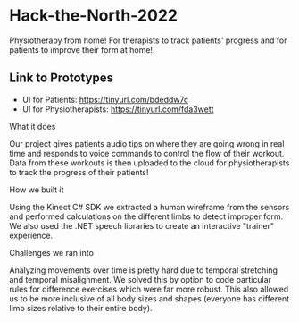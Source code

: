 # Hack-the-North-2022
Physiotherapy from home! For therapists to track patients' progress and for patients to improve their form at home!

## Link to Prototypes
- UI for Patients: https://tinyurl.com/bdeddw7c
- UI for Physiotherapists: https://tinyurl.com/fda3wett

What it does

Our project gives patients audio tips on where they are going wrong in real time and responds to voice commands to control the flow of their workout. 
Data from these workouts is then uploaded to the cloud for physiotherapists to track the progress of their patients!

How we built it

Using the Kinect C# SDK we extracted a human wireframe from the sensors and performed calculations on the different limbs to detect improper form. 
We also used the .NET speech libraries to create an interactive "trainer" experience.

Challenges we ran into

Analyzing movements over time is pretty hard due to temporal stretching and temporal misalignment. 
We solved this by option to code particular rules for difference exercises which were far more robust. 
This also allowed us to be more inclusive of all body sizes and shapes (everyone has different limb sizes relative to their entire body).

